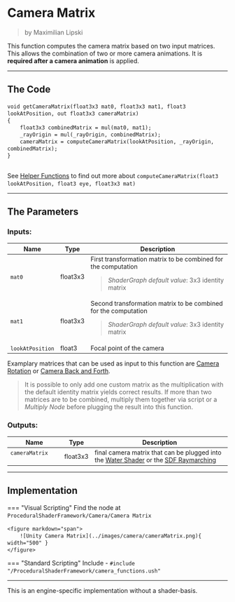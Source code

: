 <div class="container">
    <h1 class="main-heading">Camera Matrix</h1>
    <blockquote class="author">by Maximilian Lipski</blockquote>
</div>

This function computes the camera matrix based on two input matrices. This allows the combination of two or more camera animations. It is **required after a camera animation** is applied. 

---

## The Code

``` hlsl
void getCameraMatrix(float3x3 mat0, float3x3 mat1, float3 lookAtPosition, out float3x3 cameraMatrix)
{
    float3x3 combinedMatrix = mul(mat0, mat1);
    _rayOrigin = mul(_rayOrigin, combinedMatrix);
    cameraMatrix = computeCameraMatrix(lookAtPosition, _rayOrigin, combinedMatrix);
}


```

See [Helper Functions](../helperFunctions.md) to find out more about ```computeCameraMatrix(float3 lookAtPosition, float3 eye, float3x3 mat)```

---

## The Parameters

### Inputs:
| Name            | Type     | Description |
|-----------------|----------|-------------|
| `mat0`        | float3x3   | First transformation matrix to be combined for the computation <br> <blockquote>*ShaderGraph default value*: 3x3 identity matrix</blockquote>|
| `mat1`        | float3x3   | Second transformation matrix to be combined for the computation <br> <blockquote>*ShaderGraph default value*: 3x3 identity matrix</blockquote>|
| `lookAtPosition`        | float3   | Focal point of the camera|

Examplary matrices that can be used as input to this function are [Camera Rotation](cameraRotation.md) or [Camera Back and Forth](../camera/cameraBackAndForth.md). 

> It is possible to only add one custom matrix as the multiplication with the default identity matrix yields correct results. If more than two matrices are to be combined, multiply them together via script or a *Multiply Node* before plugging the result into this function.

### Outputs:
| Name            | Type     | Description |
|-----------------|----------|-------------|
| `cameraMatrix`     <img width=50/>      | float3x3   | final camera matrix that can be plugged into the [Water Shader](../water/waterSurface.md) or the [SDF Raymarching](../sdfs/raymarching.md)|

---

## Implementation

=== "Visual Scripting"
    Find the node at `ProceduralShaderFramework/Camera/Camera Matrix`

    <figure markdown="span">
        ![Unity Camera Matrix](../images/camera/cameraMatrix.png){ width="500" }
    </figure>

=== "Standard Scripting"
    Include - ```#include "/ProceduralShaderFramework/camera_functions.ush"```

---

This is an engine-specific implementation without a shader-basis.